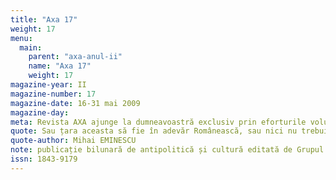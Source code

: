 ```yaml
---
title: "Axa 17"
weight: 17
menu:
  main:
    parent: "axa-anul-ii"
    name: "Axa 17"
    weight: 17
magazine-year: II
magazine-number: 17
magazine-date: 16-31 mai 2009
magazine-day: 
meta: Revista AXA ajunge la dumneavoastră exclusiv prin eforturile voluntare ale editorilor săi. Dacă publicația noastră v-a trezit interesul, puteți aduce o contribuție minimă la susținerea ei prin încheierea unui abonament.
quote: Sau țara aceasta să fie în adevăr Românească, sau nici nu trebuie să fie.
quote-author: Mihai EMINESCU
note: publicație bilunară de antipolitică și cultură editată de Grupul de Acțiune Națională
issn: 1843-9179
---
```

